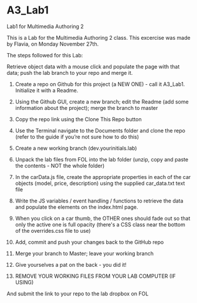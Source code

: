 # A3_Lab1
Lab1 for Multimedia Authoring 2 

This is a Lab for the Multimedia Authoring 2 class.
This excercise was made by Flavia, on Monday November 27th.

The steps followed for this Lab:

Retrieve object data with a mouse click and populate the page with that data; push the lab branch to your repo and merge it.

1. Create a repo on Github for this project (a NEW ONE) - call it A3_Lab1. Initialize it with a Readme.

2. Using the Github GUI, create a new branch; edit the Readme (add some information about the project); merge the branch to master

3. Copy the repo link using the Clone This Repo button

4. Use the Terminal navigate to the Documents folder and clone the repo (refer to the guide if you’re not sure how to do this)

5. Create a new working branch (dev.yourinitials.lab)

6. Unpack the lab files from FOL into the lab folder (unzip, copy and paste the contents - NOT the whole folder)

7. In the carData.js file, create the appropriate properties in each of the car objects (model, price, description) using the supplied car_data.txt text file

8. Write the JS variables / event handling / functions to retrieve the data and populate the elements on the index.html page.

9. When you click on a car thumb, the OTHER ones should fade out so that only the active one is full opacity (there's a CSS class near the bottom of the overrides.css file to use)

10. Add, commit and push your changes back to the GitHub repo

11. Merge your branch to Master; leave your working branch

12. Give yourselves a pat on the back - you did it!

13. REMOVE YOUR WORKING FILES FROM YOUR LAB COMPUTER (IF USING)

And submit the link to your repo to the lab dropbox on FOL
